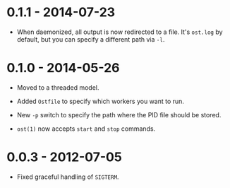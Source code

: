 # 0.1.1 - 2014-07-23

* When daemonized, all output is now redirected to a file. It's `ost.log` by
  default, but you can specify a different path via `-l`.

# 0.1.0 - 2014-05-26

* Moved to a threaded model.

* Added `Ostfile` to specify which workers you want to run.

* New `-p` switch to specify the path where the PID file should be stored.

* `ost(1)` now accepts `start` and `stop` commands.

# 0.0.3 - 2012-07-05

* Fixed graceful handling of `SIGTERM`.

